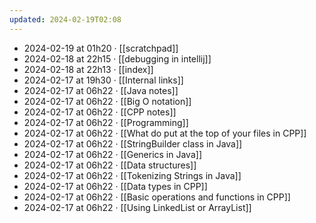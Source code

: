 ```yaml
---
updated: 2024-02-19T02:08
---
```

- 2024-02-19 at 01h20 · [[scratchpad]]
- 2024-02-18 at 22h15 · [[debugging in intellij]]
- 2024-02-18 at 22h13 · [[index]]
- 2024-02-17 at 19h30 · [[Internal links]]
- 2024-02-17 at 06h22 · [[Java notes]]
- 2024-02-17 at 06h22 · [[Big O notation]]
- 2024-02-17 at 06h22 · [[CPP notes]]
- 2024-02-17 at 06h22 · [[Programming]]
- 2024-02-17 at 06h22 · [[What do put at the top of your files in CPP]]
- 2024-02-17 at 06h22 · [[StringBuilder class in Java]]
- 2024-02-17 at 06h22 · [[Generics in Java]]
- 2024-02-17 at 06h22 · [[Data structures]]
- 2024-02-17 at 06h22 · [[Tokenizing Strings in Java]]
- 2024-02-17 at 06h22 · [[Data types in CPP]]
- 2024-02-17 at 06h22 · [[Basic operations and functions in CPP]]
- 2024-02-17 at 06h22 · [[Using LinkedList or ArrayList]]
